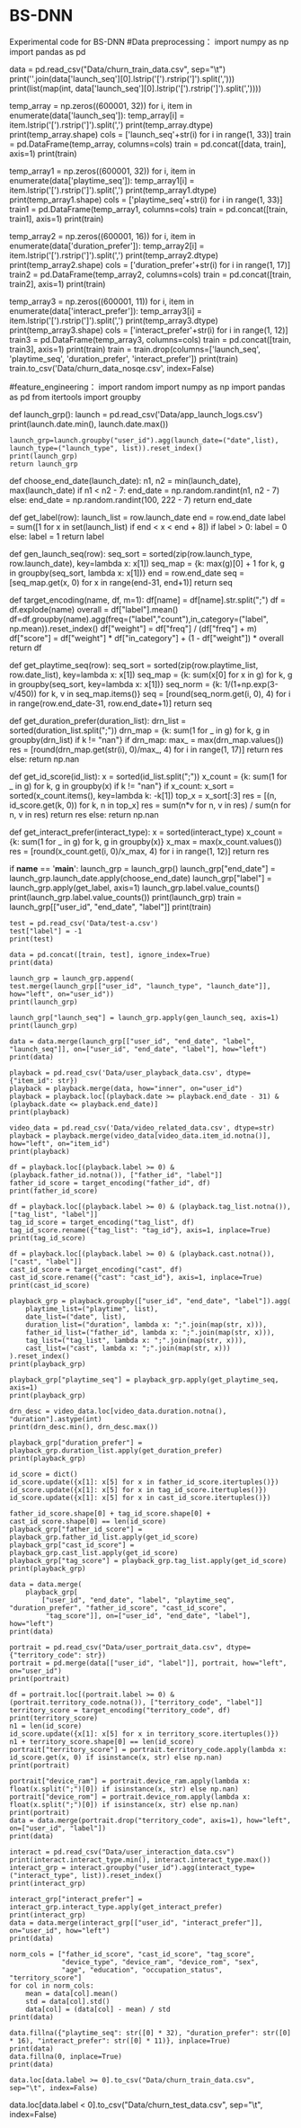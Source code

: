 # BS-DNN
Experimental code for BS-DNN
#Data preprocessing：
import numpy as np
import pandas as pd

data = pd.read_csv("Data/churn_train_data.csv", sep="\t")
print(''.join(data['launch_seq'][0].lstrip('[').rstrip(']').split(',')))
print(list(map(int, data['launch_seq'][0].lstrip('[').rstrip(']').split(','))))

temp_array = np.zeros((600001, 32))
for i, item in enumerate(data['launch_seq']):
     temp_array[i] = item.lstrip('[').rstrip(']').split(',')
print(temp_array.dtype)
print(temp_array.shape)
cols = ['launch_seq'+str(i) for i in range(1, 33)]
train = pd.DataFrame(temp_array, columns=cols)
train = pd.concat([data, train], axis=1)
print(train)

temp_array1 = np.zeros((600001, 32))
for i, item in enumerate(data['playtime_seq']):
     temp_array1[i] = item.lstrip('[').rstrip(']').split(',')
print(temp_array1.dtype)
print(temp_array1.shape)
cols = ['playtime_seq'+str(i) for i in range(1, 33)]
train1 = pd.DataFrame(temp_array1, columns=cols)
train = pd.concat([train, train1], axis=1)
print(train)

temp_array2 = np.zeros((600001, 16))
for i, item in enumerate(data['duration_prefer']):
     temp_array2[i] = item.lstrip('[').rstrip(']').split(',')
print(temp_array2.dtype)
print(temp_array2.shape)
cols = ['duration_prefer'+str(i) for i in range(1, 17)]
train2 = pd.DataFrame(temp_array2, columns=cols)
train = pd.concat([train, train2], axis=1)
print(train)

temp_array3 = np.zeros((600001, 11))
for i, item in enumerate(data['interact_prefer']):
    temp_array3[i] = item.lstrip('[').rstrip(']').split(',')
print(temp_array3.dtype)
print(temp_array3.shape)
cols = ['interact_prefer'+str(i) for i in range(1, 12)]
train3 = pd.DataFrame(temp_array3, columns=cols)
train = pd.concat([train, train3], axis=1)
print(train)
train = train.drop(columns=['launch_seq', 'playtime_seq', 'duration_prefer', 'interact_prefer'])
print(train)
train.to_csv('Data/churn_data_nosqe.csv', index=False)

#feature_engineering：
import random
import numpy as np
import pandas as pd
from itertools import groupby

def launch_grp():
    launch = pd.read_csv('Data/app_launch_logs.csv')
    print(launch.date.min(), launch.date.max())

    launch_grp=launch.groupby("user_id").agg(launch_date=("date",list), launch_type=("launch_type", list)).reset_index()
    print(launch_grp)
    return launch_grp

def choose_end_date(launch_date):
    n1, n2 = min(launch_date), max(launch_date)
    if n1 < n2 - 7:
        end_date = np.random.randint(n1, n2 - 7)
    else:
        end_date = np.random.randint(100, 222 - 7)
    return end_date

def get_label(row):
    launch_list = row.launch_date
    end = row.end_date
    label = sum([1 for x in set(launch_list) if end < x < end + 8])
    if label > 0:
        label = 0
    else:
        label = 1
    return label

def gen_launch_seq(row):
    seq_sort = sorted(zip(row.launch_type, row.launch_date), key=lambda x: x[1])
    seq_map = {k: max(g)[0] + 1 for k, g in groupby(seq_sort, lambda x: x[1])}
    end = row.end_date
    seq = [seq_map.get(x, 0) for x in range(end-31, end+1)]
    return seq

def target_encoding(name, df, m=1):
    df[name] = df[name].str.split(";")
    df = df.explode(name)
    overall = df["label"].mean()
    df=df.groupby(name).agg(freq=("label","count"),in_category=("label", np.mean)).reset_index()
    df["weight"] = df["freq"] / (df["freq"] + m)
    df["score"] = df["weight"] * df["in_category"] + (1 - df["weight"]) * overall
    return df

def get_playtime_seq(row):
    seq_sort = sorted(zip(row.playtime_list, row.date_list), key=lambda x: x[1])
    seq_map = {k: sum(x[0] for x in g) for k, g in groupby(seq_sort, key=lambda x: x[1])}
    seq_norm = {k: 1/(1+np.exp(3-v/450)) for k, v in seq_map.items()}
    seq = [round(seq_norm.get(i, 0), 4) for i in range(row.end_date-31, row.end_date+1)]
    return seq

def get_duration_prefer(duration_list):
    drn_list = sorted(duration_list.split(";"))
    drn_map = {k: sum(1 for _ in g) for k, g in groupby(drn_list) if k != "nan"}
    if drn_map:
        max_ = max(drn_map.values())
        res = [round(drn_map.get(str(i), 0)/max_, 4) for i in range(1, 17)]
        return res
    else:
        return np.nan

def get_id_score(id_list):
    x = sorted(id_list.split(";"))
    x_count = {k: sum(1 for _ in g) for k, g in groupby(x) if k != "nan"}
    if x_count:
        x_sort = sorted(x_count.items(), key=lambda k: -k[1])
        top_x = x_sort[:3]
        res = [(n, id_score.get(k, 0)) for k, n in top_x]
        res = sum(n*v for n, v in res) / sum(n for n, v in res)
        return res
    else:
        return np.nan

def get_interact_prefer(interact_type):
    x = sorted(interact_type)
    x_count = {k: sum(1 for _ in g) for k, g in groupby(x)}
    x_max = max(x_count.values())
    res = [round(x_count.get(i, 0)/x_max, 4) for i in range(1, 12)]
    return res

if __name__ == '__main__':
    launch_grp = launch_grp()
    launch_grp["end_date"] = launch_grp.launch_date.apply(choose_end_date)
    launch_grp["label"] = launch_grp.apply(get_label, axis=1)
    launch_grp.label.value_counts()
    print(launch_grp.label.value_counts())
    print(launch_grp)
    train = launch_grp[["user_id", "end_date", "label"]]
    print(train)

    test = pd.read_csv('Data/test-a.csv')
    test["label"] = -1
    print(test)

    data = pd.concat([train, test], ignore_index=True)
    print(data)

    launch_grp = launch_grp.append(
    test.merge(launch_grp[["user_id", "launch_type", "launch_date"]], how="left", on="user_id"))
    print(launch_grp)

    launch_grp["launch_seq"] = launch_grp.apply(gen_launch_seq, axis=1)
    print(launch_grp)

    data = data.merge(launch_grp[["user_id", "end_date", "label", "launch_seq"]], on=["user_id", "end_date", "label"], how="left")
    print(data)

    playback = pd.read_csv('Data/user_playback_data.csv', dtype={"item_id": str})
    playback = playback.merge(data, how="inner", on="user_id")
    playback = playback.loc[(playback.date >= playback.end_date - 31) & (playback.date <= playback.end_date)]
    print(playback)

    video_data = pd.read_csv('Data/video_related_data.csv', dtype=str)
    playback = playback.merge(video_data[video_data.item_id.notna()], how="left", on="item_id")
    print(playback)

    df = playback.loc[(playback.label >= 0) & (playback.father_id.notna()), ["father_id", "label"]]
    father_id_score = target_encoding("father_id", df)
    print(father_id_score)

    df = playback.loc[(playback.label >= 0) & (playback.tag_list.notna()), ["tag_list", "label"]]
    tag_id_score = target_encoding("tag_list", df)
    tag_id_score.rename({"tag_list": "tag_id"}, axis=1, inplace=True)
    print(tag_id_score)

    df = playback.loc[(playback.label >= 0) & (playback.cast.notna()), ["cast", "label"]]
    cast_id_score = target_encoding("cast", df)
    cast_id_score.rename({"cast": "cast_id"}, axis=1, inplace=True)
    print(cast_id_score)

    playback_grp = playback.groupby(["user_id", "end_date", "label"]).agg(
        playtime_list=("playtime", list),
        date_list=("date", list),
        duration_list=("duration", lambda x: ";".join(map(str, x))),
        father_id_list=("father_id", lambda x: ";".join(map(str, x))),
        tag_list=("tag_list", lambda x: ";".join(map(str, x))),
        cast_list=("cast", lambda x: ";".join(map(str, x)))
    ).reset_index()
    print(playback_grp)

    playback_grp["playtime_seq"] = playback_grp.apply(get_playtime_seq, axis=1)
    print(playback_grp)

    drn_desc = video_data.loc[video_data.duration.notna(), "duration"].astype(int)
    print(drn_desc.min(), drn_desc.max())

    playback_grp["duration_prefer"] = playback_grp.duration_list.apply(get_duration_prefer)
    print(playback_grp)

    id_score = dict()
    id_score.update({x[1]: x[5] for x in father_id_score.itertuples()})
    id_score.update({x[1]: x[5] for x in tag_id_score.itertuples()})
    id_score.update({x[1]: x[5] for x in cast_id_score.itertuples()})

    father_id_score.shape[0] + tag_id_score.shape[0] + cast_id_score.shape[0] == len(id_score)
    playback_grp["father_id_score"] = playback_grp.father_id_list.apply(get_id_score)
    playback_grp["cast_id_score"] = playback_grp.cast_list.apply(get_id_score)
    playback_grp["tag_score"] = playback_grp.tag_list.apply(get_id_score)
    print(playback_grp)

    data = data.merge(
        playback_grp[
            ["user_id", "end_date", "label", "playtime_seq", "duration_prefer", "father_id_score", "cast_id_score",
             "tag_score"]], on=["user_id", "end_date", "label"], how="left")
    print(data)

    portrait = pd.read_csv("Data/user_portrait_data.csv", dtype={"territory_code": str})
    portrait = pd.merge(data[["user_id", "label"]], portrait, how="left", on="user_id")
    print(portrait)

    df = portrait.loc[(portrait.label >= 0) & (portrait.territory_code.notna()), ["territory_code", "label"]]
    territory_score = target_encoding("territory_code", df)
    print(territory_score)
    n1 = len(id_score)
    id_score.update({x[1]: x[5] for x in territory_score.itertuples()})
    n1 + territory_score.shape[0] == len(id_score)
    portrait["territory_score"] = portrait.territory_code.apply(lambda x: id_score.get(x, 0) if isinstance(x, str) else np.nan)
    print(portrait)

    portrait["device_ram"] = portrait.device_ram.apply(lambda x: float(x.split(";")[0]) if isinstance(x, str) else np.nan)
    portrait["device_rom"] = portrait.device_rom.apply(lambda x: float(x.split(";")[0]) if isinstance(x, str) else np.nan)
    print(portrait)
    data = data.merge(portrait.drop("territory_code", axis=1), how="left", on=["user_id", "label"])
    print(data)

    interact = pd.read_csv("Data/user_interaction_data.csv")
    print(interact.interact_type.min(), interact.interact_type.max())
    interact_grp = interact.groupby("user_id").agg(interact_type=("interact_type", list)).reset_index()
    print(interact_grp)

    interact_grp["interact_prefer"] = interact_grp.interact_type.apply(get_interact_prefer)
    print(interact_grp)
    data = data.merge(interact_grp[["user_id", "interact_prefer"]], on="user_id", how="left")
    print(data)

    norm_cols = ["father_id_score", "cast_id_score", "tag_score",
                 "device_type", "device_ram", "device_rom", "sex",
                 "age", "education", "occupation_status", "territory_score"]
    for col in norm_cols:
        mean = data[col].mean()
        std = data[col].std()
        data[col] = (data[col] - mean) / std
    print(data)

    data.fillna({"playtime_seq": str([0] * 32), "duration_prefer": str([0] * 16), "interact_prefer": str([0] * 11)}, inplace=True)
    print(data)
    data.fillna(0, inplace=True)
    print(data)

    data.loc[data.label >= 0].to_csv("Data/churn_train_data.csv", sep="\t", index=False)
data.loc[data.label < 0].to_csv("Data/churn_test_data.csv", sep="\t", index=False)
